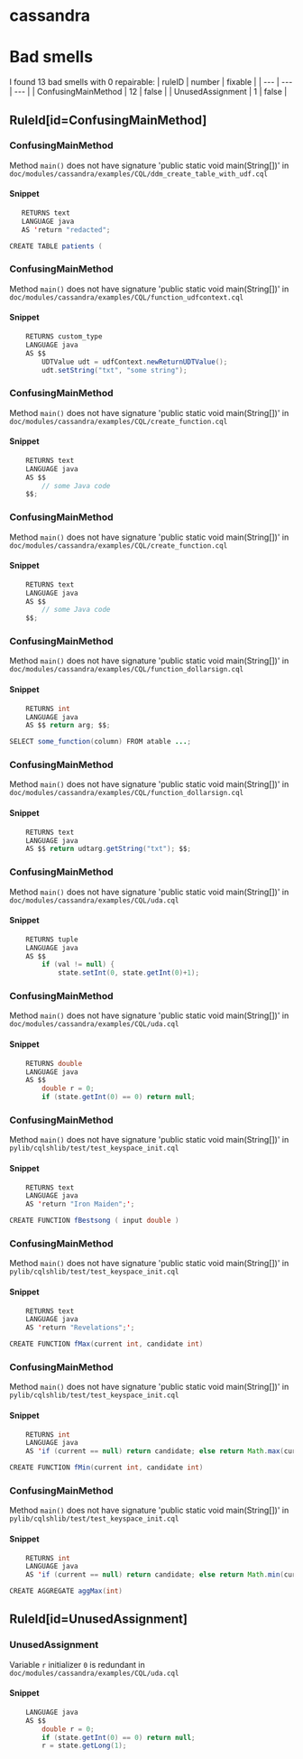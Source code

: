 # cassandra 
 
# Bad smells
I found 13 bad smells with 0 repairable:
| ruleID | number | fixable |
| --- | --- | --- |
| ConfusingMainMethod | 12 | false |
| UnusedAssignment | 1 | false |
## RuleId[id=ConfusingMainMethod]
### ConfusingMainMethod
Method `main()` does not have signature 'public static void main(String\[\])'
in `doc/modules/cassandra/examples/CQL/ddm_create_table_with_udf.cql`
#### Snippet
```java
   RETURNS text
   LANGUAGE java
   AS 'return "redacted";

CREATE TABLE patients (
```

### ConfusingMainMethod
Method `main()` does not have signature 'public static void main(String\[\])'
in `doc/modules/cassandra/examples/CQL/function_udfcontext.cql`
#### Snippet
```java
    RETURNS custom_type
    LANGUAGE java
    AS $$
        UDTValue udt = udfContext.newReturnUDTValue();
        udt.setString("txt", "some string");
```

### ConfusingMainMethod
Method `main()` does not have signature 'public static void main(String\[\])'
in `doc/modules/cassandra/examples/CQL/create_function.cql`
#### Snippet
```java
    RETURNS text
    LANGUAGE java
    AS $$
        // some Java code
    $$;
```

### ConfusingMainMethod
Method `main()` does not have signature 'public static void main(String\[\])'
in `doc/modules/cassandra/examples/CQL/create_function.cql`
#### Snippet
```java
    RETURNS text
    LANGUAGE java
    AS $$
        // some Java code
    $$;
```

### ConfusingMainMethod
Method `main()` does not have signature 'public static void main(String\[\])'
in `doc/modules/cassandra/examples/CQL/function_dollarsign.cql`
#### Snippet
```java
    RETURNS int
    LANGUAGE java
    AS $$ return arg; $$;

SELECT some_function(column) FROM atable ...;
```

### ConfusingMainMethod
Method `main()` does not have signature 'public static void main(String\[\])'
in `doc/modules/cassandra/examples/CQL/function_dollarsign.cql`
#### Snippet
```java
    RETURNS text
    LANGUAGE java
    AS $$ return udtarg.getString("txt"); $$;

```

### ConfusingMainMethod
Method `main()` does not have signature 'public static void main(String\[\])'
in `doc/modules/cassandra/examples/CQL/uda.cql`
#### Snippet
```java
    RETURNS tuple
    LANGUAGE java
    AS $$
        if (val != null) {
            state.setInt(0, state.getInt(0)+1);
```

### ConfusingMainMethod
Method `main()` does not have signature 'public static void main(String\[\])'
in `doc/modules/cassandra/examples/CQL/uda.cql`
#### Snippet
```java
    RETURNS double
    LANGUAGE java
    AS $$
        double r = 0;
        if (state.getInt(0) == 0) return null;
```

### ConfusingMainMethod
Method `main()` does not have signature 'public static void main(String\[\])'
in `pylib/cqlshlib/test/test_keyspace_init.cql`
#### Snippet
```java
    RETURNS text
    LANGUAGE java
    AS 'return "Iron Maiden";';

CREATE FUNCTION fBestsong ( input double )
```

### ConfusingMainMethod
Method `main()` does not have signature 'public static void main(String\[\])'
in `pylib/cqlshlib/test/test_keyspace_init.cql`
#### Snippet
```java
    RETURNS text
    LANGUAGE java
    AS 'return "Revelations";';

CREATE FUNCTION fMax(current int, candidate int)
```

### ConfusingMainMethod
Method `main()` does not have signature 'public static void main(String\[\])'
in `pylib/cqlshlib/test/test_keyspace_init.cql`
#### Snippet
```java
    RETURNS int
    LANGUAGE java
    AS 'if (current == null) return candidate; else return Math.max(current, candidate);' ;

CREATE FUNCTION fMin(current int, candidate int)
```

### ConfusingMainMethod
Method `main()` does not have signature 'public static void main(String\[\])'
in `pylib/cqlshlib/test/test_keyspace_init.cql`
#### Snippet
```java
    RETURNS int
    LANGUAGE java
    AS 'if (current == null) return candidate; else return Math.min(current, candidate);' ;

CREATE AGGREGATE aggMax(int)
```

## RuleId[id=UnusedAssignment]
### UnusedAssignment
Variable `r` initializer `0` is redundant
in `doc/modules/cassandra/examples/CQL/uda.cql`
#### Snippet
```java
    LANGUAGE java
    AS $$
        double r = 0;
        if (state.getInt(0) == 0) return null;
        r = state.getLong(1);
```

